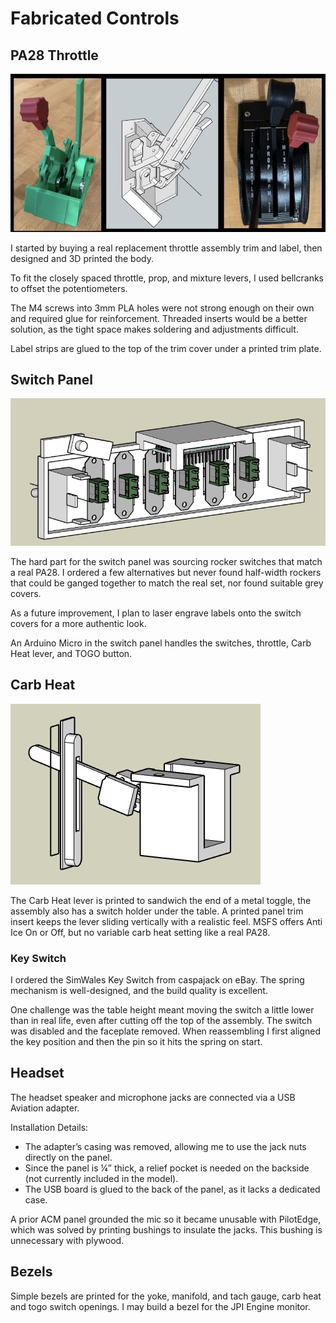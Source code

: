 # Fabricated Controls
## PA28 Throttle

![Custom PA-28 Throttle](images/throttle.jpg)

I started by buying a real replacement throttle assembly trim and label, then designed and 3D printed the body.  

To fit the closely spaced throttle, prop, and mixture levers, I used bellcranks to offset the potentiometers.

The M4 screws into 3mm PLA holes were not strong enough on their own and required glue for reinforcement. Threaded inserts would be a better solution, as the tight space makes soldering and adjustments difficult.

Label strips are glued to the top of the trim cover under a printed trim plate.

## Switch Panel

![Switch Panel Back](images/switch-back.jpg)

The hard part for the switch panel was sourcing rocker switches that match a real PA28.  I ordered a few alternatives but never found half-width rockers that could be ganged together to match the real set, nor found suitable grey covers.  

As a future improvement, I plan to laser engrave labels onto the switch covers for a more authentic look.

An Arduino Micro in the switch panel handles the switches, throttle, Carb Heat lever, and TOGO button. 

## Carb Heat

![Carb Heat Lever](images/carb-heat.jpg)

The Carb Heat lever is printed to sandwich the end of a metal toggle, the assembly also has a switch holder under the table.  A printed panel trim insert keeps the lever sliding vertically with a realistic feel.  MSFS offers Anti Ice On or Off, but no variable carb heat setting like a real PA28.

### Key Switch

I ordered the SimWales Key Switch from caspajack on eBay. The spring mechanism is well-designed, and the build quality is excellent.

One challenge was the table height meant moving the switch a little lower than in real life, even after cutting off the top of the assembly. The switch was disabled and the faceplate removed.  When reassembling I first aligned the key position and then the pin so it hits the spring on start. 

## Headset

The headset speaker and microphone jacks are connected via a USB Aviation adapter.

Installation Details:

* The adapter’s casing was removed, allowing me to use the jack nuts directly on the panel.
* Since the panel is ¼” thick, a relief pocket is needed on the backside (not currently included in the model).
* The USB board is glued to the back of the panel, as it lacks a dedicated case.

A prior ACM panel grounded the mic so it became unusable with PilotEdge, which was solved by printing bushings to insulate the jacks.  This bushing is unnecessary with plywood.

## Bezels

Simple bezels are printed for the yoke, manifold, and tach gauge, carb heat and togo switch openings.  I may build a bezel for the JPI Engine monitor.

